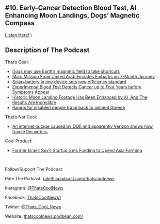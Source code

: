 #10. Early-Cancer Detection Blood Test, AI Enhancing Moon Landings, Dogs’ Magnetic Compass
---
[Listen Here!](https://thatscoolnews.podbean.com/e/early-cancer-detection-blood-test-ai-enhancing-moon-landings-dogs-magnetic-compass-ep-10/) \
## Description of The Podcast
<p style="text-align:left;">That’s Cool:</p>

<ul style="text-align:left;"><li style="font-weight:400;"><a href='https://www.sciencemag.org/news/2020/07/dogs-may-use-earth-s-magnetic-field-take-shortcuts'>Dogs may use Earth’s magnetic field to take shortcuts</a></li>

<li style="font-weight:400;"><a href='https://www.nytimes.com/2020/07/19/science/emirates-mars-mission.html'>Mars Mission From United Arab Emirates Embarks on 7-Month Journey</a></li>

<li style="font-weight:400;"><a href='https://arstechnica.com/science/2020/07/single-device-merges-solar-power-and-battery-tech/'>Solar+battery in one device sets new efficiency standard</a></li>

<li style="font-weight:400;"><a href='https://www.scientificamerican.com/article/experimental-blood-test-detects-cancer-up-to-four-years-before-symptoms-appear/'>Experimental Blood Test Detects Cancer up to Four Years before Symptoms Appear</a></li>

<li style="font-weight:400;"><a href='https://www.sciencealert.com/watch-this-old-apollo-footage-get-upgraded-into-a-60-fps-masterpiece'>Historic Moon Landing Footage Has Been Enhanced by AI, And The Results Are Incredible</a></li>

<li style="font-weight:400;"><a href='https://www.sciencemag.org/news/2020/07/ramps-disabled-people-trace-back-ancient-greece'>Ramps for disabled people trace back to ancient Greece</a></li>

</ul>
<p style="text-align:left;">That’s Not Cool:</p>

<ul style="text-align:left;"><li style="font-weight:400;"><a href='https://slate.com/technology/2019/06/verizon-dqe-outage-internet-cloudflare-reddit-aws.html'>An internet outage caused by DQE and apparently Verizon shows how fragile the web is.</a></li>

</ul>
<p style="text-align:left;">Cool Product:</p>

<ul style="text-align:left;"><li style="font-weight:400;"><a href='https://www.bloomberg.com/news/articles/2020-07-21/former-israeli-spy-s-startup-gets-funding-to-upend-asia-farming?srnd=technology-vp'>Former Israeli Spy’s Startup Gets Funding to Upend Asia Farming</a></li>

</ul>
<p> </p>

<p style="text-align:left;">Follow/Support The Podcast:</p>

<p style="text-align:left;">Rate The Podcast: <a href='https://ratethispodcast.com/thatscoolnews'>ratethispodcast.com/thatscoolnews</a></p>

<p style="text-align:left;">Instagram: <a href='https://www.instagram.com/thatscoolnews/'>@ThatsCoolNews</a></p>

<p style="text-align:left;">Facebook: <a href='https://www.facebook.com/ThatsCoolNews1/'>ThatsCoolNews1</a></p>

<p style="text-align:left;">Twitter: <a href='https://twitter.com/Thats_Cool_News'>@Thats_Cool_News</a></p>

<p style="text-align:left;">Website: <a href='https://thatscoolnews.podbean.com/'>thatscoolnews.podbean.com/</a></p>
